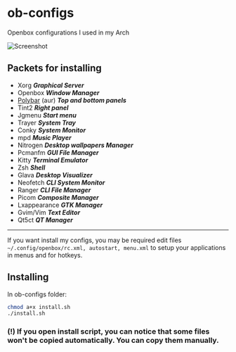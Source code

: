 # ob-configs
Openbox configurations I used in my Arch

![Screenshot](https://imgur.com/a/u4Imgqe)

## Packets for installing

+ Xorg  ***Graphical Server***
+ Openbox ***Window Manager***
+ [Polybar](https://aur.archlinux.org/packages/polybar/) (aur) ***Top and bottom panels***
+ Tint2 ***Right panel***
+ Jgmenu ***Start menu***
+ Trayer ***System Tray***
+ Conky ***System Monitor***
+ mpd ***Music Player***
+ Nitrogen ***Desktop wallpapers Manager***
+ Pcmanfm ***GUI File Manager***
+ Kitty ***Terminal Emulator***
+ Zsh ***Shell***
+ Glava ***Desktop Visualizer***
+ Neofetch ***CLI System Monitor***
+ Ranger ***CLI File Manager***
+ Picom ***Composite Manager***
+ Lxappearance ***GTK Manager***
+ Gvim/Vim ***Text Editor***
+ Qt5ct ***QT Manager***

-----------------

If you want install my configs, you may be required edit files `~/.config/openbox/rc.xml, autostart, menu.xml` to setup your applications in menus and for hotkeys.

## Installing

In ob-configs folder:
```bash 
chmod a+x install.sh
./install.sh
```

### (!) If you open install script, you can notice that some files won't be copied automatically. You can copy them manually.
